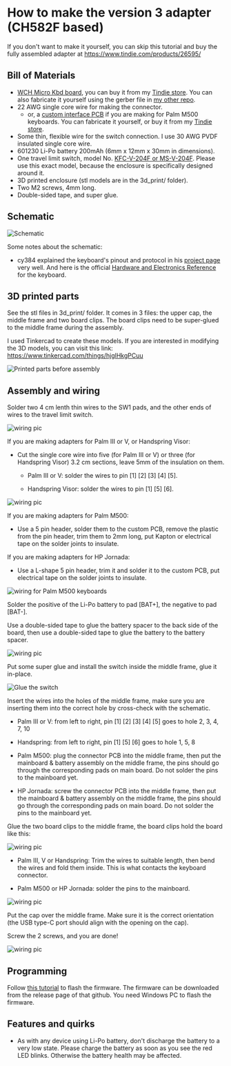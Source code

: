 # How to make the version 3 adapter (CH582F based)

If you don't want to make it yourself, you can skip this tutorial and buy the fully assembled adapter at https://www.tindie.com/products/26595/

Bill of Materials
----------
- [WCH Micro Kbd board](https://github.com/pymo/wch_micro_kbd/), you can buy it from my [Tindie store](https://www.tindie.com/products/35183/). You can also fabricate it yourself using the gerber file in [my other repo](https://github.com/pymo/wch_micro_kbd/tree/main/pcb/).
- 22 AWG single core wire for making the connector.
  - or, a [custom interface PCB](https://oshwhub.com/chen_xin_ming/palm-m500-connector) if you are making for Palm M500 keyboards. You can fabricate it yourself, or buy it from my [Tindie store](https://www.tindie.com/products/35183/).
- Some thin, flexible wire for the switch connection. I use 30 AWG PVDF insulated single core wire.
- 601230 Li-Po battery 200mAh (6mm x 12mm x 30mm in dimensions).
- One travel limit switch, model No. [KFC-V-204F or MS-V-204F](https://www.aliexpress.com/item/3256804072080898.html). Please use this exact model, because the enclosure is specifically designed around it.
- 3D printed enclosure (stl models are in the 3d_print/ folder).
- Two M2 screws, 4mm long.
- Double-sided tape, and super glue.

Schematic
----------

![Schematic](/images/version3/schematic.jpg "Schematic")

Some notes about the schematic:

- cy384 explained the keyboard's pinout and protocol in his [project page](http://www.cy384.com/projects/palm-keyboard.html) very well. And here is the official [Hardware and Electronics Reference](http://www.splorp.com/pdf/stowawayhwref.pdf) for the keyboard.

3D printed parts
----------------
See the stl files in 3d_print/ folder. It comes in 3 files: the upper cap, the middle frame and two board clips. The board clips need to be super-glued to the middle frame during the assembly.

I used Tinkercad to create these models. If you are interested in modifying the 3D models, you can visit this link: https://www.tinkercad.com/things/hjglHkgPCuu

![Printed parts before assembly](/images/version3/3d_print.jpg "Printed parts before assembly")

Assembly and wiring
-------------------

Solder two 4 cm lenth thin wires to the SW1 pads, and the other ends of wires to the travel limit switch.

![wiring pic](/images/version3/wiring2.jpg)

If you are making adapters for Palm III or V, or Handspring Visor:

- Cut the single core wire into five (for Palm III or V) or three (for Handspring Visor) 3.2 cm sections, leave 5mm of the insulation on them.

  - Palm III or V: solder the wires to pin [1] [2] [3] [4] [5].

  - Handspring Visor: solder the wires to pin [1] [5] [6].

![wiring pic](/images/version3/wiring1.jpg)

If you are making adapters for Palm M500:

- Use a 5 pin header, solder them to the custom PCB, remove the plastic from the pin header, trim them to 2mm long, put Kapton or electrical tape on the solder joints to insulate.

If you are making adapters for HP Jornada:

- Use a L-shape 5 pin header, trim it and solder it to the custom PCB, put electrical tape on the solder joints to insulate.


![wiring for Palm M500 keyboards](/images/version3/wiring5.jpg)

Solder the positive of the Li-Po battery to pad [BAT+], the negative to pad [BAT-].

Use a double-sided tape to glue the battery spacer to the back side of the board, then use a double-sided tape to glue the battery to the battery spacer.

![wiring pic](/images/version3/wiring3.jpg)

Put some super glue and install the switch inside the middle frame, glue it in-place.

![Glue the switch](/images/version3/glue_switch.jpg)

Insert the wires into the holes of the middle frame, make sure you are inserting them into the correct hole by cross-check with the schematic.

- Palm III or V: from left to right, pin [1] [2] [3] [4] [5] goes to hole 2, 3, 4, 7, 10

- Handspring: from left to right, pin [1] [5] [6] goes to hole 1, 5, 8

- Palm M500: plug the connector PCB into the middle frame, then put the mainboard & battery assembly on the middle frame, the pins should go through the corresponding pads on main board. Do not solder the pins to the mainboard yet.

- HP Jornada: screw the connector PCB into the middle frame, then put the mainboard & battery assembly on the middle frame, the pins should go through the corresponding pads on main board. Do not solder the pins to the mainboard yet.

Glue the two board clips to the middle frame, the board clips hold the board like this:

![wiring pic](/images/version3/middle_assembly.jpg)

- Palm III, V or Handspring: Trim the wires to suitable length, then bend the wires and fold them inside. This is what contacts the keyboard connector.

- Palm M500 or HP Jornada: solder the pins to the mainboard.

![wiring pic](/images/version3/wiring7.jpg)

Put the cap over the middle frame. Make sure it is the correct orientation (the USB type-C port should align with the opening on the cap).

Screw the 2 screws, and you are done!

![wiring pic](/images/version3/bottom.jpg)

Programming
-----------
Follow [this tutorial](https://github.com/pymo/wch_micro_kbd/blob/main/doc/wch_isp_tool.md) to flash the firmware. The firmware can be downloaded from the release page of that github. You need Windows PC to flash the firmware.

Features and quirks
---------------------
- As with any device using Li-Po battery, don't discharge the battery to a very low state. Please charge the battery as soon as you see the red LED blinks. Otherwise the battery health may be affected.


